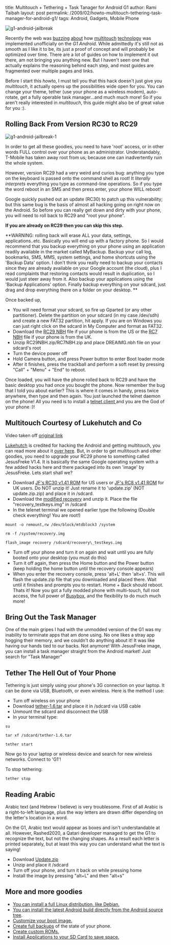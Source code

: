 title: Multitouch + Tethering + Task Tanager for Android G1
author: Rami Taibah 
layout: post
permalink: /2009/02/howto-multitouch-tethering-task-manager-for-android-g1/
tags: Android, Gadgets, Mobile Phone

![g1-android-jailbreak]({filename}/images/g1-android-jailbreak.jpg)

Recently the web was [buzzing](http://i.gizmodo.com/5139087/multitouch-implemented-on-g1-android-unofficially) [about](http://www.engadget.com/2009/01/25/get-your-hack-on-unofficial-multi-touch-support-released-for-an/) how [multitouch](http://www.talkandroid.com/556-android-g1-multitouch/) [technology](http://androidcommunity.com/multitouch-hack-for-t-mobile-g1-video-demo-20090126/) was implemented unofficially on the *G1 Android*. While admittedly it's still not as smooth as I like it to be, its just a proof of concept and will probably be optimized over time. There are a lot of guides on how to implement it out there, am not bringing you anything new. But I haven't seen one that actually explains the reasoning behind each step, and most guides are fragmented over multiple pages and links.

Before I start this *howto*, I must tell you that this hack doesn't just give you *multitouch*, it actually opens up the possibilities wide open for you. You can change your theme, tether (use your phone as a wireless modem), auto-rotate, get a fully operable task manager...and much much more! So if you aren't really interested in *multitouch*, this guide might also be of great value for you :).

## Rolling Back From Version RC30 to RC29

![g1-android-jailbreak-1]({filename}/images/g1-android-jailbreak-2.jpg)

In order to get all these goodies, you need to have 'root' access, or in other words FULL control over your phone as an administrator. Understandably, T-Mobile has taken away root from us; because one can inadvertently ruin the whole system.

However, version RC29 had a very weird and curios bug: anything you type on the keyboard is passed onto the command shell as root! It *literally interprets* everything you type as command-line operations. So if you type the word reboot in an SMS and then press enter, your phone WILL reboot! 

Google quickly pushed out an update (RC30) to patch up this vulnerability; but this same bug is the basis of almost all hacking going on right now on the Android. So before you can really get down and dirty with your phone, you will need to roll back to RC29 and "root your phone".

**If you are already on RC29 then you can skip this step.**

**WARNING: rolling back will erase ALL your data, settings, applications..etc. Basically you will end up with a factory phone. So I would recommend that you backup everything on your phone using an application readily available in the market called MyBackup. Backup your call log, bookmarks, SMS, MMS, system settings, and home shortcuts using the 'Backup Data' option. I don't think you really need to backup your contacts since they are already available on your Google account (the cloud), plus I read complaints that restoring contacts would result in duplication, so I would just steer away from it. Also backup your applications using the 'Backup Applications' option. Finally backup everything on your sdcard, just drag and drop everything there on a folder on your desktop. **

Once backed up,

* You will need format your sdcard, so fire up Gparted (or any other partitioner). Delete the partition on your sdcard (in my case /dev/sdh) and create a new FAT32 partition, hit apply.  If you are on Windows you can just right click on the sdcard in My Computer and format as FAT32.
* Download the [RC29 NBH](http://android-dls.com/files/upload/DREAIMG.nbh "http://android-dls.com/files/upload/DREAIMG.nbh") file if your phone is from the US or the [RC7 NBH](http://android-dls.com/files/upload/uk/DREAIMG.NBH "http://android-dls.com/files/upload/uk/DREAIMG.NBH") file if your phone is from the UK.
* Unzip RC29NBH.zip/RC7NBH.zip and place DREAIMG.nbh file on your sdcard's root
* Turn the device power off
* Hold Camera button, and press Power button to enter Boot loader mode
* After it finishes, press the trackball and perform a soft reset by pressing "Call" + "Menu" + "End" to reboot.

Once loaded, you will have the phone rolled back to RC29 and have the basic desktop you had once you bought the phone. Now remember the bug that I told you about earlier? This is where it comes in handy, press twice anywhere, then type and then again. You just launched the telnet daemon on the phone! All you need is to install a [telnet client ](http://android-dls.com/files/apps/Telnet.apk)and you are the God of your phone :)!

## Multitouch Courtesy of Lukehutch and Co

Video taken off [original link](https://www.youtube.com/watch?v=2ZEshnuQcno)

[Lukehutch](http://lukehutch.wordpress.com) is credited for hacking the Android and getting multitouch, you can read more about it [over here](http://lukehutch.wordpress.com/2009/01/25/get-multi-touch-support-on-your-t-mobile-g1-today/). But, in order to get multitouch and other goodies, you need to upgrade your RC29 phone to something called JesusFreke V1.4\. It is basically the same Google operating system with a few added hacks here and there packaged into its own 'image' by JesusFreke. Lets start shall we?

* Download [JF's RC30 v1.41 ROM](http://android-dls.com/files/jf/v1.41/JFv1.41_RC30.zip "http://android-dls.com/files/jf/v1.41/JFv1.41_RC30.zip") for US users or [JF's RC8 v1.41 ROM](http://android-dls.com/files/jf/v1.41/JFv1.41_RC8.zip "http://android-dls.com/files/jf/v1.41/JFv1.41_RC8.zip") for UK users. Do NOT unzip it! Just rename it to 'update.zip' (NOT update.zip.zip) and place it in /sdcard.
* Download the [modified recovery](http://android-dls.com/files/jf/AndroidMod.zip "http://android-dls.com/files/jf/AndroidMod.zip") and unzip it. Place the file "recovery\_testkeys.img" in /sdcard
* In the telenet terminal we opened earlier type the following (Double check everything! You are root!)

`mount -o remount,rw /dev/block/mtdblock3 /system` 

`rm -f /system/recovery.img` 

`flash_image recovery /sdcard/recovery\_testkeys.img`

* Turn off your phone and turn it on again and wait until you are fully booted onto your desktop (you must do this)
* Turn it off again, then press the Home button and the Power button (keep holding the home button until the recovery console appears)
* When you enter the recovery console, press 'alt+L' then 'alt+s'. This will flash the update.zip file that you downloaded and placed there. Wait until it finishes and prompts you to restart. Home + Back should reboot.
Thats it! Now you got a fully modded phone with multi-touch, full root access, the full power of [Busybox](http://en.wikipedia.org/wiki/BusyBox), and the flexibility to do much much more!

## Bring Out the Task Manager

One of the main gripes I had with the unmodded version of the G1 was my inability to terminate apps that am done using. No one likes a stray app hogging their memory, and we couldn't do anything about it! It was like having our hands tied to our backs. Not anymore! With JesusFreke image, you can install a task manager straight from the Android market! Just search for "Task Manager"

## Tether The Hell Out of Your Phone

Tethering is just simply using your phone's 3G connection on your laptop. It can be done via USB, Bluetooth, or even wireless. Here is the method I use:
* Turn off wireless on your phone
* Download [tether-1.6.tar](http://www.parrothd.com/tether-1.6.tar) and place it in /sdcard via USB cable
* Unmount the sdcard and disconnect the USB
* In your terminal type:

`su` 

`tar xf /sdcard/tether-1.6.tar` 

`tether start` 

Now go to your laptop or wireless device and search for new wireless networks. Connect to 'G1'!

To stop tethering: 

`tether stop`

## Reading Arabic

Arabic text (and Hebrew I believe) is very troublesome. First of all Arabic is a right-to-left language, plus the way letters are drawn differ depending on the letter's location in a word.

On the G1, Arabic text would appear as boxes and isn't understandable at all. However, Rashed2020, a Qatari developer managed to get the G1 to recognize the text, but not the changing shapes. As a result each letter is printed separately, but at least this way you can understand what the text is saying!

* Download [Update.zip](http://www.2shared.com/file/4721532/c336ef8d/update.html)
* Unzip and place it /sdcard
* Turn off your phone, and turn it back on while pressing home
* Install the image by pressing "alt+L" and then "alt+s"

## More and more goodies

* [You can install a full Linux distribution, like Debian.](http://www.saurik.com/id/10)
* [You can install the latest Android build directly from the Android source tree](http://www.koushikdutta.com/2008/12/building-android-source-and-deploying.html).
* [Customize your boot image.](http://forum.xda-developers.com/showthread.php?t=456071)
* [Create full backups](http://forum.xda-developers.com/showthread.php?t=459830) of the state of your phone.
* [Create custom ROMs.](http://forum.xda-developers.com/showthread.php?t=466174)
* [Install Applications to your SD Card to save space.](http://forum.xda-developers.com/showthread.php?t=462882)
